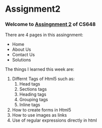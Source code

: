 # Assignment2
### Welcome to [Assingnment 2] of CS648 ###
There are 4 pages in this assingnment:
* Home
* About Us
* Contact Us
* Solutions  

The things I learned this week are:
1. Differnt Tags of Html5 such as:
	1. Head tags
	2. Sections tags
	3. Heading tags
	4. Grouping tags
	5. Inline tags
2. How to create forms in Html5
3. How to use images as links
4. Use of regular expressions directly in html


[Assingnment 2]: https://github.com/romilshah98/Assignment2.git
